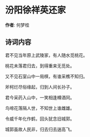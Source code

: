 # 汾阳徐祥英还家

**作者**: 何梦桂

## 诗词内容

君不见当年原上武陵家，有人随水觅桃花。

桃花未落君归去，到得重来无觅处。

又不见石室山中一局棋，有谁采樵不知归。

斧柯烂尽俗缘起，归到人间长孙子。

君今采药入山中，一笑相逢樽酒同。

鸟啼花落隔人世，不知世上谁雌雄。

令威千年化作鹤，回头犹念旧城郭。

城郭虽故人民非，归去归去遄高飞。


